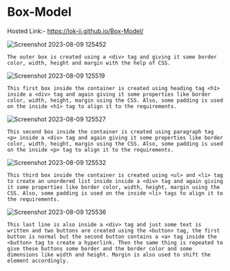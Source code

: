# Box-Model

Hosted Link:- https://lok-ii.github.io/Box-Model/

![Screenshot 2023-08-09 125452](https://github.com/Lok-ii/Box-Model/assets/129180844/98b14d7e-f92b-46d8-8efc-acbec3ecefec)

    The outer box is created using a <div> tag and giving it some border color, width, height and margin with the help of CSS.

![Screenshot 2023-08-09 125519](https://github.com/Lok-ii/Box-Model/assets/129180844/1d5fd5be-f4f7-499c-929c-2c15aed5d2cf)

    This first box inside the container is created using heading tag <h1> inside a <div> tag and again giving it some properties like border color, width, height, margin using the CSS. Also, some padding is used on the inside <h1> tag to align it to the requirements.

![Screenshot 2023-08-09 125527](https://github.com/Lok-ii/Box-Model/assets/129180844/0a4d21af-1ffe-4beb-bf96-9534583a66a3)

    This second box inside the container is created using paragraph tag <p> inside a <div> tag and again giving it some properties like border color, width, height, margin using the CSS. Also, some padding is used on the inside <p> tag to align it to the requirements.

![Screenshot 2023-08-09 125532](https://github.com/Lok-ii/Box-Model/assets/129180844/9efff88f-334b-4832-98f0-9c07aa908a76)

    This third box inside the container is created using <ul> and <li> tag to create an unordered list inside inside a <div> tag and again giving it some properties like border color, width, height, margin using the CSS. Also, some padding is used on the inside <li> tags to align it to the requirements.

![Screenshot 2023-08-09 125536](https://github.com/Lok-ii/Box-Model/assets/129180844/9e50f2d5-ef3f-40e3-b8aa-55bc411132ca)

    This last line is also inside a <div> tag and just some text is written and two buttons are created using the <button> tag, the first button is normal but the second button contains a <a> tag inside the <button> tag to create a hyperlink. Then the same thing is repeated to give these buttons some border and the border color and some dimensions like width and height. Margin is also used to shift the element accordingly. 


